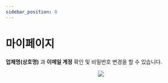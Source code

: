 ```yaml
---
sidebar_position: 8
---
```


# 마이페이지

**업체명(상호명)** 과 **이메일 계정** 확인 및 비밀번호 변경을 할 수 있습니다.

<p align='center'>
    <img
    src={require('./img/mypage.png').default}
    className='docsImage'
    />
</p>

